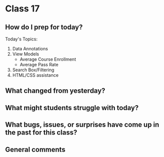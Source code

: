 # Class 17

## How do I prep for today?

Today's Topics:
1. Data Annotations
2. View Models
	- Average Course Enrollment
	- Average Pass Rate
3. Search Box/Filtering
4. HTML/CSS assistance

## What changed from yesterday? 



## What might students struggle with today?  

## What bugs, issues, or surprises have come up in the past for this class?

## General comments